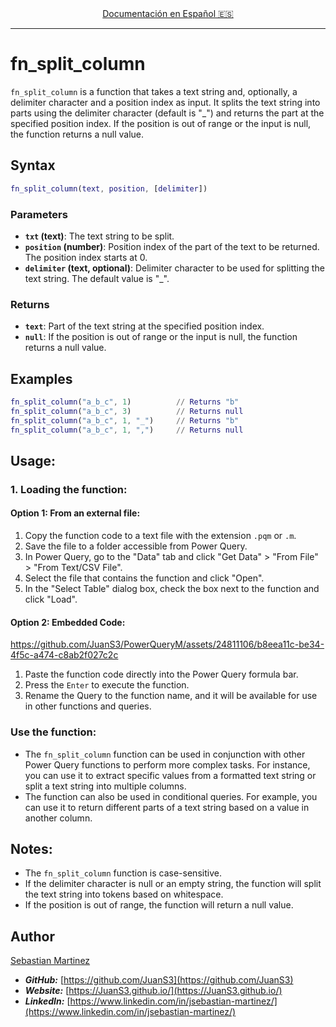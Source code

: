 <div align="center">
    <a href="README_ES.md">Documentación en Español 🇪🇸</a>
</div>

<hr>

# fn_split_column

`fn_split_column` is a function that takes a text string and, optionally, a delimiter character and a position index as input. It splits the text string into parts using the delimiter character (default is "_") and returns the part at the specified position index. If the position is out of range or the input is null, the function returns a null value.

## Syntax

```m
fn_split_column(text, position, [delimiter])
```

### Parameters

- **`txt` (text)**: The text string to be split.
- **`position` (number)**: Position index of the part of the text to be returned. The position index starts at 0.
- **`delimiter` (text, optional)**: Delimiter character to be used for splitting the text string. The default value is "_".

### Returns

- **`text`**: Part of the text string at the specified position index.
- **`null`**: If the position is out of range or the input is null, the function returns a null value.

## Examples
```m
fn_split_column("a_b_c", 1)          // Returns "b"
fn_split_column("a_b_c", 3)          // Returns null
fn_split_column("a_b_c", 1, "_")     // Returns "b"
fn_split_column("a_b_c", 1, ",")     // Returns null
```

## Usage:

### 1. Loading the function:

#### Option 1: From an external file:

1. Copy the function code to a text file with the extension `.pqm` or `.m`.
2. Save the file to a folder accessible from Power Query.
3. In Power Query, go to the "Data" tab and click "Get Data" > "From File" > "From Text/CSV File".
4. Select the file that contains the function and click "Open".
5. In the "Select Table" dialog box, check the box next to the function and click "Load".

#### Option 2: Embedded Code:

https://github.com/JuanS3/PowerQueryM/assets/24811106/b8eea11c-be34-4f5c-a474-c8ab2f027c2c

1. Paste the function code directly into the Power Query formula bar.
2. Press the `Enter` to execute the function.
3. Rename the Query to the function name, and it will be available for use in other functions and queries.

### Use the function:

- The `fn_split_column` function can be used in conjunction with other Power Query functions to perform more complex tasks. For instance, you can use it to extract specific values from a formatted text string or split a text string into multiple columns.
- The function can also be used in conditional queries. For example, you can use it to return different parts of a text string based on a value in another column.

## Notes:

- The `fn_split_column` function is case-sensitive.
- If the delimiter character is null or an empty string, the function will split the text string into tokens based on whitespace.
- If the position is out of range, the function will return a null value.

## Author
[Sebastian Martinez](https://JuanS3.github.io/)

  - ***GitHub:*** [https://github.com/JuanS3](https://github.com/JuanS3)
  - ***Website:*** [https://JuanS3.github.io/](https://JuanS3.github.io/)
  - ***LinkedIn:*** [https://www.linkedin.com/in/jsebastian-martinez/](https://www.linkedin.com/in/jsebastian-martinez/)


